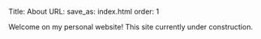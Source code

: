 Title: About
URL:
save_as: index.html
order: 1

Welcome on my personal website! This site currently under construction.
